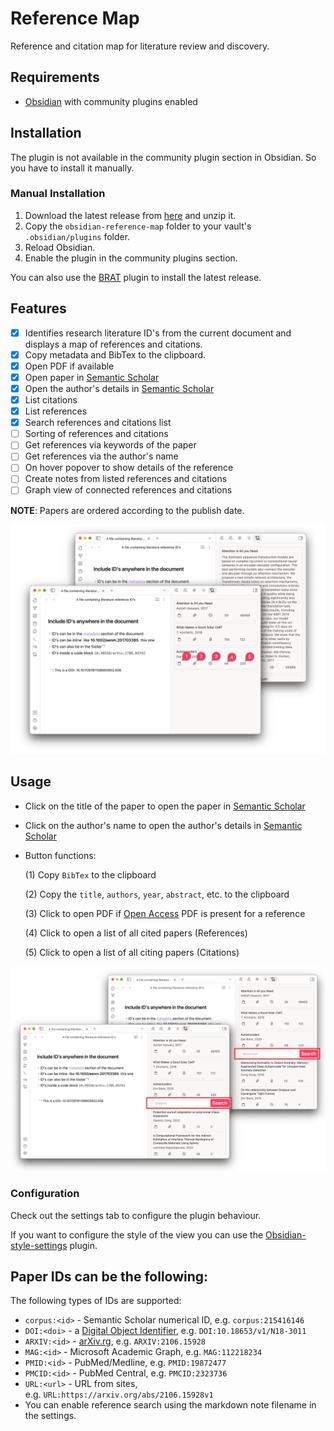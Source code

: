 # Reference Map
Reference and citation map for literature review and discovery. 

## Requirements
- [Obsidian](https://obsidian.md/) with community plugins enabled

## Installation
The plugin is not available in the community plugin section in Obsidian. So you have to install it manually.

### Manual Installation
1. Download the latest release from [here](https://github.com/anoopkcn/obsidian-reference-map/releases) and unzip it.
2. Copy the `obsidian-reference-map` folder to your vault's `.obsidian/plugins` folder.
3. Reload Obsidian.
4. Enable the plugin in the community plugins section.

You can also use the [BRAT](https://github.com/TfTHacker/obsidian42-brat/) plugin to install the latest release.

## Features
- [x] Identifies research literature ID's from the current document and displays a map of references and citations. 
- [x] Copy metadata and BibTex to the clipboard.
- [x] Open PDF if available
- [x] Open paper in [Semantic Scholar](https://www.semanticscholar.org/)
- [x] Open the author's details in [Semantic Scholar](https://www.semanticscholar.org/)
- [x] List citations
- [x] List references
- [x] Search references and citations list
- [ ] Sorting of references and citations
- [ ] Get references via keywords of the paper
- [ ] Get references via the author's name
- [ ] On hover popover to show details of the reference
- [ ] Create notes from listed references and citations
- [ ] Graph view of connected references and citations

**NOTE**: Papers are ordered according to the publish date.

![ORM-demo](./images/orm-demo.png)

## Usage
- Click on the title of the paper to open the paper in [Semantic Scholar](https://www.semanticscholar.org/)
- Click on the author's name to open the author's details in [Semantic Scholar](https://www.semanticscholar.org/)
- Button functions:

    (1) Copy `BibTex` to the clipboard

    (2) Copy the `title`, `authors`, `year`, `abstract`, etc. to the clipboard

    (3) Click to open PDF if [Open Access](https://de.wikipedia.org/wiki/Open_Access) PDF is present for a reference

    (4) Click to open a list of all cited papers (References)

    (5) Click to open a list of all citing papers (Citations)

![ORM-ref-cite](./images/orm-list-demo.png)

### Configuration 
    
Check out the settings tab to configure the plugin behaviour.

If you want to configure the style of the view you can use the [Obsidian-style-settings](https://github.com/mgmeyers/obsidian-style-settings) plugin.

## Paper IDs can be the following:
The following types of IDs are supported:
- `corpus:<id>` - Semantic Scholar numerical ID, e.g. `corpus:215416146`
- `DOI:<doi>` - a [Digital Object Identifier](http://doi.org/), e.g. `DOI:10.18653/v1/N18-3011`
- `ARXIV:<id>` - [arXiv.rg](https://arxiv.org/), e.g. `ARXIV:2106.15928`
- `MAG:<id>` - Microsoft Academic Graph, e.g. `MAG:112218234`
- `PMID:<id>` - PubMed/Medline, e.g. `PMID:19872477`
- `PMCID:<id>` - PubMed Central, e.g. `PMCID:2323736`
- `URL:<url>` - URL from sites, e.g. `URL:https://arxiv.org/abs/2106.15928v1`
- You can enable reference search using the markdown note filename in the settings. 
